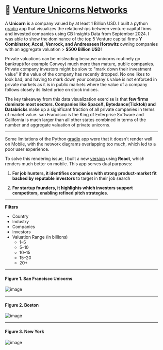 # :unicorn: [Venture Unicorns Networks](https://jsuwyvjtb69oziys.vercel.app) 

A **Unicorn** is a company valued by at least 1 Billion USD. I built a python [gradio](https://leoncensh-networkx-saas.hf.space) app that visualizes the relationships between venture capital firms and invested companies using CB Insights Data from September 2024. I was able to show the dominance of the top 5 Venture capital firms **Y Combinator, Accel, Venrock, and Andreeseen Horowitz** owning companies with an aggregate valuation > **$500 Billion USD!**  

Private valuations can be misleading because unicorns routinely go bankrupt(for example Convoy) much more than mature, public companies. Private company investors might be slow to "mark down their investment value" if the value of the company has recently dropped. No one likes to look bad, and having to mark down your company's value is not enforced in private markets as it is in public markets where the value of a company follows closely its listed price on stock indices. 

The key takeaway from this data visualization exercise is that **few firms dominate most sectors. Companies like SpaceX, Bytedance(Ticktok) and Databricks** make up a significant fraction of all private companies in terms of market value. san Francisco is the King of Enterprise Software and California is much larger than all other states combined in terms of the number and aggregate valuation of private unicorns. 

----------------------------

Some limitations of the Python [gradio](https://leoncensh-networkx-saas.hf.space) app were that it doesn't render well on Mobile, with the network diagrams overlapping too much, which led to a poor user experience. 

To solve this rendering issue, I built a new [version](jsuwyvjtb69oziys.vercel.app) using **React**, which renders much better on mobile. This app serves dual purposes:

1. **For job hunters, it identifies companies with strong product-market fit backed by reputable investors** to target in their job search
   
2. **For startup founders, it highlights which investors support competitors, enabling refined pitch strategies**. 

----------------------------

**Filters**
 * Country
 * Industry
 * Companies
 * Investors
 * Valuation Range (in billions)
     * 1–5
     * 5–10
     * 10–15
     * 15–20
     * 20+

----------------------------
#### Figure 1. San Francisco Unicorns

![image](https://github.com/user-attachments/assets/edec8739-979d-4f2c-9068-7a0ddd313d72)

-------------------------------------

#### Figure 2. Boston 

![image](https://github.com/user-attachments/assets/4afa6ddd-e0e7-4b7d-98bd-72aa02cea315)

-------------------------------------

#### Figure 3. New York

![image](https://github.com/user-attachments/assets/121f212e-4e79-4e15-9ffb-816a3efb7878)







